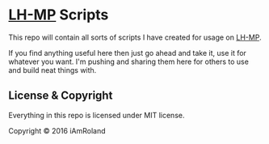 # [LH-MP](http://lh-mp.eu/) Scripts
This repo will contain all sorts of scripts I have created for usage on [LH-MP](http://lh-mp.eu/).

If you find anything useful here then just go ahead and take it, use it for whatever you want. I'm pushing and sharing them here for others to use and build neat things with.

## License & Copyright
Everything in this repo is licensed under MIT license.

Copyright &copy; 2016 iAmRoland